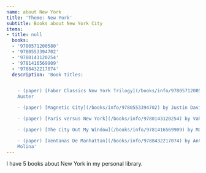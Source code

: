 ```yaml
---
name: about New York
title: 'Theme: New York'
subtitle: Books about New York City
items:
- title: null
  books:
  - '9780571200580'
  - '9780553394702'
  - '9780143120254'
  - '9781416569909'
  - '9788432217074'
  description: 'Book titles:


    - (paper) [Faber Classics New York Trilogy](/books/info/9780571200580) by Paul
    Auster

    - (paper) [Magnetic City](/books/info/9780553394702) by Justin Davidson

    - (paper) [Paris versus New York](/books/info/9780143120254) by Vahram Muratyan

    - (paper) [The City Out My Window](/books/info/9781416569909) by Matteo Pericoli

    - (paper) [Ventanas De Manhattan](/books/info/9788432217074) by Antonio Munoz
    Molina'
---
```

I have 5 books about New York in my personal library.
